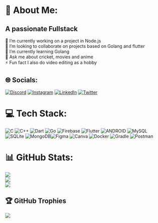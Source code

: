 # 💫 About Me:
## **A passionate Fullstack**
🔭 I’m currently working on a project in Node.js<br>👯 I’m looking to collaborate on projects based on Golang and flutter<br>🌱 I’m currently learning Golang<br>💬 Ask me about cricket, movies and anime<br>⚡ Fun fact I also do video editing as a hobby




## 🌐 Socials:
[![Discord](https://img.shields.io/badge/Discord-%237289DA.svg?logo=discord&logoColor=white)](https://discord.gg/私Daman#0683) [![Instagram](https://img.shields.io/badge/Instagram-%23E4405F.svg?logo=Instagram&logoColor=white)](https://www.instagram.com/daman_ghatoura) [![LinkedIn](https://img.shields.io/badge/LinkedIn-%230077B5.svg?logo=linkedin&logoColor=white)](https://www.linkedin.com/in/damanpreet-singh-9b25a9225/) [![Twitter](https://img.shields.io/badge/Twitter-%231DA1F2.svg?logo=Twitter&logoColor=white)](https://twitter.com/Daman142001) 

# 💻 Tech Stack:
![C](https://img.shields.io/badge/c-%2300599C.svg?style=for-the-badge&logo=c&logoColor=white) ![C++](https://img.shields.io/badge/c++-%2300599C.svg?style=for-the-badge&logo=c%2B%2B&logoColor=white) ![Dart](https://img.shields.io/badge/dart-%230175C2.svg?style=for-the-badge&logo=dart&logoColor=white) ![Go](https://img.shields.io/badge/go-%2300ADD8.svg?style=for-the-badge&logo=go&logoColor=white) ![Firebase](https://img.shields.io/badge/firebase-%23039BE5.svg?style=for-the-badge&logo=firebase) ![Flutter](https://img.shields.io/badge/Flutter-%2302569B.svg?style=for-the-badge&logo=Flutter&logoColor=white) ![ANDROID](https://img.shields.io/badge/android-%2320232a.svg?style=for-the-badge&logo=android&logoColor=%a4c639) ![MySQL](https://img.shields.io/badge/mysql-%2300f.svg?style=for-the-badge&logo=mysql&logoColor=white) ![SQLite](https://img.shields.io/badge/sqlite-%2307405e.svg?style=for-the-badge&logo=sqlite&logoColor=white) ![MongoDB](https://img.shields.io/badge/MongoDB-%234ea94b.svg?style=for-the-badge&logo=mongodb&logoColor=white)![Figma](https://img.shields.io/badge/figma-%23F24E1E.svg?style=for-the-badge&logo=figma&logoColor=white) ![Canva](https://img.shields.io/badge/Canva-%2300C4CC.svg?style=for-the-badge&logo=Canva&logoColor=white) ![Docker](https://img.shields.io/badge/docker-%230db7ed.svg?style=for-the-badge&logo=docker&logoColor=white) ![Gradle](https://img.shields.io/badge/Gradle-02303A.svg?style=for-the-badge&logo=Gradle&logoColor=white) ![Postman](https://img.shields.io/badge/Postman-FF6C37?style=for-the-badge&logo=postman&logoColor=white)

# 📊 GitHub Stats:
![](https://github-readme-stats.vercel.app/api?username=sDaman830&theme=gotham&hide_border=true&include_all_commits=true&count_private=false)<br/>
![](https://github-readme-streak-stats.herokuapp.com/?user=sDaman830&theme=gotham&hide_border=true)<br/>
![](https://github-readme-stats.vercel.app/api/top-langs/?username=sDaman830&theme=gotham&hide_border=true&include_all_commits=true&count_private=false&layout=compact)

## 🏆 GitHub Trophies
![](https://github-profile-trophy.vercel.app/?username=sDaman830&theme=tokyonight&no-frame=true&no-bg=true&margin-w=4)

<!-- Proudly created with GPRM ( https://gprm.itsvg.in ) -->
